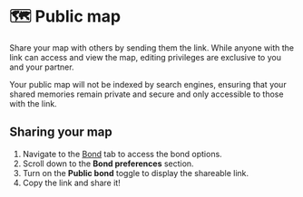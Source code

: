 # 🗺️ Public map

Share your map with others by sending them the link. While anyone with the link can access and view the map, editing privileges are exclusive to you and your partner.

Your public map will not be indexed by search engines, ensuring that your shared memories remain private and secure and only accessible to those with the link.

## Sharing your map

1. Navigate to the [Bond](https://mappedlove.com/app) tab to access the bond options.
2. Scroll down to the **Bond preferences** section.
3. Turn on the **Public bond** toggle to display the shareable link.
4. Copy the link and share it!
